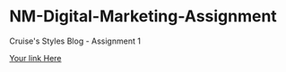 # NM-Digital-Marketing-Assignment
Cruise's Styles Blog - Assignment 1

[Your link Here](https://cruisestyles.blogspot.com/2023/10/cruises-styles.html)

